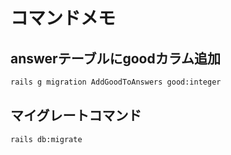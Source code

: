 # コマンドメモ

## answerテーブルにgoodカラム追加

```bash
rails g migration AddGoodToAnswers good:integer
```

## マイグレートコマンド

```bash
rails db:migrate
```
